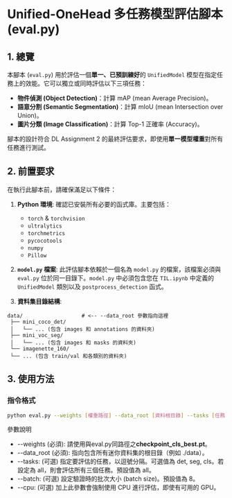 # Unified-OneHead 多任務模型評估腳本 (eval.py)

## 1. 總覽

本腳本 (`eval.py`) 用於評估一個**單一、已預訓練好**的 `UnifiedModel` 模型在指定任務上的效能。它可以獨立或同時評估以下三項任務：

* **物件偵測 (Object Detection)**：計算 mAP (mean Average Precision)。
* **語意分割 (Semantic Segmentation)**：計算 mIoU (mean Intersection over Union)。
* **圖片分類 (Image Classification)**：計算 Top-1 正確率 (Accuracy)。

腳本的設計符合 DL Assignment 2 的最終評估要求，即使用**單一模型權重**對所有任務進行測試。

## 2. 前置要求

在執行此腳本前，請確保滿足以下條件：

1.  **Python 環境**:
    確認已安裝所有必要的函式庫。主要包括：
    * `torch` & `torchvision`
    * `ultralytics`
    * `torchmetrics`
    * `pycocotools`
    * `numpy`
    * `Pillow`

2.  **`model.py` 檔案**:
    此評估腳本依賴於一個名為 `model.py` 的檔案，該檔案必須與 `eval.py` 位於同一目錄下。`model.py` 中必須包含您在 `TIL.ipynb` 中定義的 `UnifiedModel` 類別以及 `postprocess_detection` 函式。

3.  **資料集目錄結構**:
 ```
data/                   # <-- --data_root 參數指向這裡
  ├── mini_coco_det/
  │   └── ... (包含 images 和 annotations 的資料夾)
  ├── mini_voc_seg/
  │   └── ... (包含 images 和 masks 的資料夾)
  └── imagenette_160/
  └── ... (包含 train/val 和各類別的資料夾)
```

## 3. 使用方法

### 指令格式
```bash
python eval.py --weights [權重路徑] --data_root [資料根目錄] --tasks [任務名稱]
```

參數說明
* --weights (必須): 請使用與eval.py同路徑之**checkpoint_cls_best.pt**。
* --data_root (必須): 指向包含所有迷你資料集的根目錄（例如 ./data）。
* --tasks: (可選) 指定要評估的任務，以逗號分隔。可選值為 det, seg, cls。若設定為 all，則會評估所有三個任務。預設值為 all。
* --batch: (可選) 設定驗證時的批次大小 (batch size)。預設值為 8。
* --cpu: (可選) 加上此參數會強制使用 CPU 進行評估，即使有可用的 GPU。
